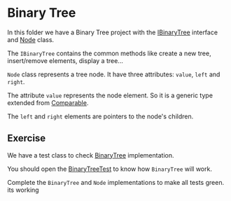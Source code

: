 # Binary Tree

In this folder we have a Binary Tree project with the [IBinaryTree](src/main/java/br/com/gomide/binary_tree/IBinaryTree.java) interface and [Node](src/main/java/br/com/gomide/binary_tree/Node.java) class.

The `IBinaryTree` contains the common methods like create a new tree, insert/remove elements, display a tree...

`Node` class represents a tree node. It have three attributes: `value`, `left` and `right`. 

The attribute `value` represents the node element. So it is a generic type extended from [Comparable](https://docs.oracle.com/javase/8/docs/api/java/lang/Comparable.html).

The `left` and `right` elements are pointers to the node's children.

## Exercise

We have a test class to check [BinaryTree](src/main/java/br/com/gomide/binary_tree/BinaryTree.java) implementation.

You should open the [BinaryTreeTest](src/test/java/br/com/gomide/binary_tree/BinaryTreeTest.java) to know how `BinaryTree` will work.

Complete the `BinaryTree` and `Node` implementations to make all tests green.
its working